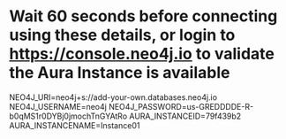 <!-- @format -->

# Wait 60 seconds before connecting using these details, or login to https://console.neo4j.io to validate the Aura Instance is available

NEO4J_URI=neo4j+s://add-your-own.databases.neo4j.io
NEO4J_USERNAME=neo4j
NEO4J_PASSWORD=us-GREDDDDE-R-b0qMS1r0DYBj0jmochTnGYAtRo
AURA_INSTANCEID=79f439b2
AURA_INSTANCENAME=Instance01
